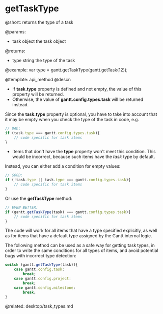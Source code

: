 getTaskType
=============

@short:
	returns the type of a task

@params:

- task		object		the task object


@returns:
- type		string		the type of the task


@example:
var type = gantt.getTaskType(gantt.getTask(12));

@template:	api_method
@descr:
- If **task.type** property is defined and not empty, the value of this property will be returned. 
- Otherwise, the value of **gantt.config.types.task** will be returned instead.

Since the **task.type** property is optional, you have to take into account that it may be empty when you check the type of the task in code, e.g.

~~~js
// BAD:
if (task.type === gantt.config.types.task){
    // code specific for task items
}
~~~

- Items that don't have the **type** property won't meet this condition. This would be incorrect, because such items have the *task* type by default.

Instead, you can either add a condition for empty values:

~~~js
// GOOD:
if (!task.type || task.type === gantt.config.types.task){
    // code specific for task items
}
~~~

Or use the **getTaskType** method: 

~~~js
// EVEN BETTER:
if (gantt.getTaskType(task) === gantt.config.types.task){
    // code specific for task items
}
~~~

The code will work for all items that have a type specified explicitly, as well as for items that have a default type assigned by the Gantt internal logic.

The following method can be used as a safe way for getting task types, in order to write the same conditions for all types of items, and avoid potential bugs with incorrect type detection:

~~~js
switch (gantt.getTaskType(task)){
    case gantt.config.task:
        break;
    case gantt.config.project:
        break;
    case gantt.config.milestone:
        break;
}
~~~

@related:
desktop/task_types.md